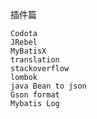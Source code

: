 插件篇

    Codota 
    JRebel   
    MyBatisX
    translation
    stackoverflow
    lombok
    java Bean to json
    Gson format
    Mybatis Log

